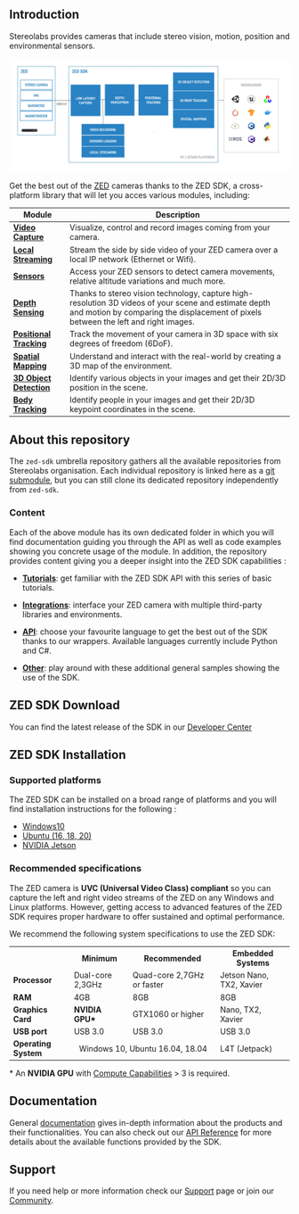 ## Introduction

Stereolabs provides cameras that include stereo vision, motion, position and environmental sensors.

![](media/zed-sdk-2021.jpg)

Get the best out of the [ZED](https://www.stereolabs.com/store/) cameras thanks to the ZED SDK, a cross-platform library that will let you acces various modules, including:


| Module     | Description |
| ----------- | ---------- |
| **[Video Capture](01-Video-Capture)** | Visualize, control and record images coming from your camera. |
| **[Local Streaming](02-Local-Streaming)** | Stream the side by side video of your ZED camera over a local IP network (Ethernet or Wifi). |
| **[Sensors](03-Sensors)** | Access your ZED sensors to detect camera movements, relative altitude variations and much more. |
| **[Depth Sensing](04-Depth-Sensing)** | Thanks to stereo vision technology, capture high-resolution 3D videos of your scene and estimate depth and motion by comparing the displacement of pixels between the left and right images. |
| **[Positional Tracking](05-Positional-Tracking)** | Track the movement of your camera in 3D space with six degrees of freedom (6DoF). |
| **[Spatial Mapping](06-Spatial-Mapping)**| Understand and interact with the real-world by creating a 3D map of the environment. |
| **[3D Object Detection](07-Object-Detection)** | Identify various objects in your images and get their 2D/3D position in the scene. |
| **[Body Tracking](08-Body-Tracking)** | Identify people in your images and get their 2D/3D keypoint coordinates in the scene. |


## About this repository

The `zed-sdk` umbrella repository gathers all the available repositories from Stereolabs organisation. Each individual repository is linked here as a [git submodule](https://git-scm.com/docs/git-submodule), but you can still clone its dedicated repository independently from `zed-sdk`.

### Content 

Each of the above module has its own dedicated folder in which you will find documentation guiding you through the API as well as code examples showing you concrete usage of the module. In addition, the repository provides content giving you a deeper insight into the ZED SDK capabilities :

* **[Tutorials](09-Tutorials)**: get familiar with the ZED SDK API with this series of basic tutorials.

* **[Integrations](11-Integrations)**: interface your ZED camera with multiple third-party libraries and environments.

* **[API](12-API)**: choose your favourite language to get the best out of the SDK thanks to our wrappers. Available languages currently include Python and C#.

* **[Other](10-Other)**: play around with these additional general samples showing the use of the SDK.

## ZED SDK Download

You can find the latest release of the SDK in our [Developer Center](https://www.stereolabs.com/developers/release/)

## ZED SDK Installation

### Supported platforms

The ZED SDK can be installed on a broad range of platforms and you will find installation instructions for the following :

- [Windows10](https://www.stereolabs.com/docs/installation/windows/)
- [Ubuntu (16, 18, 20)](https://www.stereolabs.com/docs/installation/linux/)
- [NVIDIA Jetson](https://www.stereolabs.com/docs/installation/jetson/)

### Recommended specifications

The ZED camera is **UVC (Universal Video Class) compliant** so you can capture the left and right video streams of the ZED on any Windows and Linux platforms. However, getting access to advanced features of the ZED SDK requires proper hardware to offer sustained and optimal performance.

We recommend the following system specifications to use the ZED SDK:

<table>
<tbody>
	<tr>
		<th></th>
		<th>Minimum</th>
		<th>Recommended</th>
    <th>Embedded Systems</th>    
	</tr>
	<tr>
		<td align="left"><b>Processor</b></td>
		<td align="left">Dual-core 2,3GHz</td>
		<td align="left">Quad-core 2,7GHz or faster</td>
		<td align="left">Jetson Nano, TX2, Xavier</td>    
	</tr>
	<tr>
		<td><b>RAM</b></td>
		<td>4GB</td>
		<td>8GB</td>
    <td>8GB</td>    
	</tr>
	<tr>
		<td><b>Graphics Card</b></td>
		<td><b>NVIDIA GPU*</b></a>
		<td>GTX1060 or higher</td>
    <td>Nano, TX2, Xavier</td>    
	</tr>
	<tr>
		<td><b>USB port</b></td>
		<td>USB 3.0</td>
		<td>USB 3.0</td>
    <td>USB 3.0</td>    
	</tr>
	<tr>
		<td><b>Operating System</b></td>
		<td align="center" colspan="2">Windows 10, Ubuntu 16.04, 18.04</td>
		<td>L4T (Jetpack)</td>    
	</tr>
</tbody>
</table>

\* An **NVIDIA GPU** with [Compute Capabilities](https://developer.nvidia.com/cuda-gpus#compute) > 3 is required.


## Documentation

General [documentation](https://www.stereolabs.com/docs/) gives in-depth information about the products and their functionalities. You can also check out our [API Reference](https://www.stereolabs.com/docs/api/) for more details about the available functions provided by the SDK.

## Support

If you need help or more information check our [Support](https://support.stereolabs.com/) page or join our [Community](https://community.stereolabs.com/).